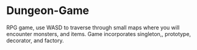 # Dungeon-Game
RPG game, use WASD to traverse through small maps where you will encounter monsters, and items. Game incorporates singleton,, prototype, decorator, and factory.
